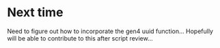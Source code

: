 # Next time
Need to figure out how to incorporate the gen4 uuid function...
Hopefully will be able to contribute to this after script review...